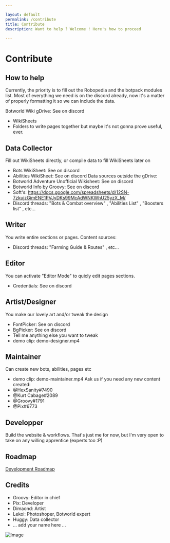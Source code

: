 ```yaml
---

layout: default
permalink: /contribute
title: Contribute
description: Want to help ? Welcome ! Here's how to proceed

---
```


# Contribute

## How to help

Currently, the priority is to fill out the Robopedia and the botpack modules list. Most of everything we need is on the discord already, now it's a matter of properly formatting it so we can include the data.


Botworld Wiki gDrive: See on discord
- WikiSheets
- Folders to write pages together but maybe it's not gonna prove useful, ever. 

## Data Collector
Fill out WikiSheets directly, or compile data to fill WikiSheets later on
- Bots WikiSheet: See on discord
- Abilities WikiSheet: See on discord
Data sources outside the gDrive:
- Botworld Adventure Unofficial Wikisheet: See on discord
- Botworld Info by Groovy: See on discord
- Soft's: https://docs.google.com/spreadsheets/d/12SN-7zkujzGimENE1PVJyDKs99McAdWNKWhU25yzX_M/
- Discord threads: "Bots & Combat overview" , "Abilities List" , "Boosters list" , etc...

## Writer
You write entire sections or pages. 
Content sources:
- Discord threads: "Farming Guide & Routes" , etc...

## Editor
You can activate "Editor Mode" to quicly edit pages sections.
- Credentials: See on discord

## Artist/Designer
You make our lovely art and/or tweak the design
- FontPicker: See on discord
- BgPicker: See on discord
- Tell me anything else you want to tweak
- demo clip: demo-designer.mp4

## Maintainer
Can create new bots, abilities, pages etc
- demo clip: demo-maintainer.mp4
Ask us if you need any new content created:
- @HexSanity#7490 
- @Kurt Cabage#2089 
- @Groovy#1791
- @Pix#6773

## Developper
Build the website & workflows. 
That's just me for now, but I'm very open to take on any willing apprentice (experts too :P)

## Roadmap

[Development Roadmap](https://www.botworld.wiki/roadmap)

## Credits

<div markdown="1" class="ghcms ghcms-credits">

- Groovy: Editor in chief
- Pix: Developer
- Dimaond: Artist
- Lekoi: Photoshoper, Botworld expert
- Huggy: Data collector
- ... add your name here ...

</div>

![Image](https://cdn.discordapp.com/attachments/824812153877430315/898908202203238440/1634386739542.png)

